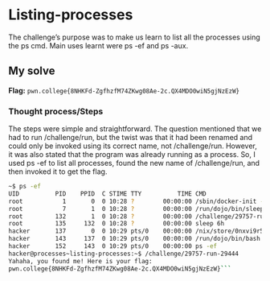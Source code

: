 
# Listing-processes
The challenge’s purpose was to make us learn to list all the processes using the ps cmd. Main uses learnt were ps -ef and ps -aux.

## My solve
**Flag:** ` pwn.college{8NHKFd-ZgfhzfM74ZKwg08Ae-2c.QX4MDO0wiN5gjNzEzW} `

### Thought process/Steps
The steps were simple and straightforward. The question mentioned that we had to run /challenge/run, but the twist was that it 
had been renamed and could only be invoked using its correct name, not /challenge/run. However, it was also stated that the 
program was already running as a process. So, I used ps -ef to list all processes, found the new name of /challenge/run, and then 
invoked it to get the flag.

 ```bash
~$ ps -ef
UID          PID    PPID  C STIME TTY          TIME CMD
root           1       0  0 10:28 ?        00:00:00 /sbin/docker-init -- /nix/var/nix/profiles/dojo-workspace/bin/dojo-init /run/dojo
root           7       1  0 10:28 ?        00:00:00 /run/dojo/bin/sleep 6h
root         132       1  0 10:28 ?        00:00:00 /challenge/29757-run-29444
root         135     132  0 10:28 ?        00:00:00 sleep 6h
hacker       137       0  0 10:29 pts/0    00:00:00 /nix/store/0nxvi9r5ymdlr2p24rjj9qzyms72zld1-bash-interactive-5.2p37/bin/bash /run
hacker       143     137  0 10:29 pts/0    00:00:00 /run/dojo/bin/bash --login
hacker       152     143  0 10:29 pts/0    00:00:00 ps -ef
hacker@processes~listing-processes:~$ /challenge/29757-run-29444
Yahaha, you found me! Here is your flag:
pwn.college{8NHKFd-ZgfhzfM74ZKwg08Ae-2c.QX4MDO0wiN5gjNzEzW}```
